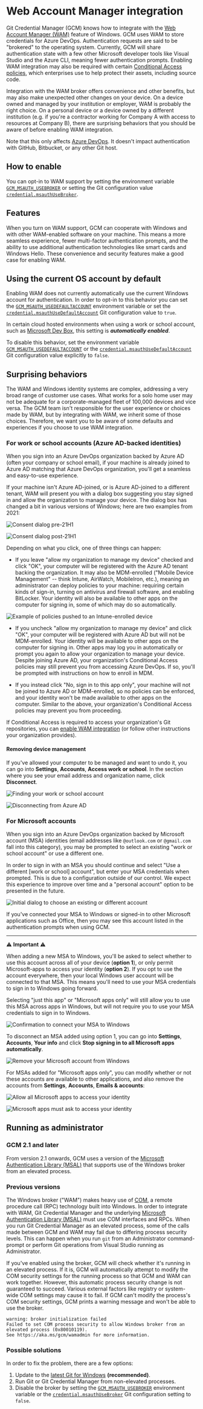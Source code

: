 # Web Account Manager integration

Git Credential Manager (GCM) knows how to integrate with the
[Web Account Manager (WAM)][azure-refresh-token-terms] feature of Windows. GCM
uses WAM to store credentials for Azure DevOps. Authentication requests are said
to be "brokered" to the operating system. Currently, GCM will share
authentication state with a few other Microsoft developer tools like Visual
Studio and the Azure CLI, meaning fewer authentication prompts. Enabling WAM
integration may also be required with certain
[Conditional Access policies][azure-conditional-access], which enterprises use
to help protect their assets, including source code.

Integration with the WAM broker offers convenience and other benefits, but may
also make unexpected other changes on your device. On a device owned and managed
by your institution or employer, WAM is probably the right choice. On a personal
device or a device owned by a different institution (e.g. if you're a contractor
working for Company A with access to resources at Company B), there are
surprising behaviors that you should be aware of before enabling WAM integration.

Note that this only affects [Azure DevOps][azure-devops].
It doesn't impact authentication with GitHub, Bitbucket, or any other Git host.

## How to enable

You can opt-in to WAM support by setting the environment variable
[`GCM_MSAUTH_USEBROKER`][GCM_MSAUTH_USEBROKER] or setting the Git configuration
value [`credential.msauthUseBroker`][credential.msauthUseBroker].

## Features

When you turn on WAM support, GCM can cooperate with Windows and with other
WAM-enabled software on your machine. This means a more seamless experience,
fewer multi-factor authentication prompts, and the ability to use additional
authentication technologies like smart cards and Windows Hello. These
convenience and security features make a good case for enabling WAM.

## Using the current OS account by default

Enabling WAM does not currently automatically use the current Windows account
for authentication. In order to opt-in to this behavior you can set the
[`GCM_MSAUTH_USEDEFAULTACCOUNT`][GCM_MSAUTH_USEDEFAULTACCOUNT] environment
variable or set the
[`credential.msauthUseDefaultAccount`][credential.msauthUseDefaultAccount] Git
configuration value to `true`.

In certain cloud hosted environments when using a work or school account, such
as [Microsoft Dev Box][devbox], this setting is **_automatically enabled_**.

To disable this behavior, set the environment variable
[`GCM_MSAUTH_USEDEFAULTACCOUNT`][GCM_MSAUTH_USEDEFAULTACCOUNT] or the
[`credential.msauthUseDefaultAccount`][credential.msauthUseDefaultAccount] Git
configuration value explicitly to `false`.

## Surprising behaviors

The WAM and Windows identity systems are complex, addressing a very broad range
of customer use cases. What works for a solo home user may not be adequate for a
corporate-managed fleet of 100,000 devices and vice versa. The GCM team isn't
responsible for the user experience or choices made by WAM, but by integrating
with WAM, we inherit some of those choices. Therefore, we want you to be aware
of some defaults and experiences if you choose to use WAM integration.

### For work or school accounts (Azure AD-backed identities)

When you sign into an Azure DevOps organization backed by Azure AD (often your
company or school email), if your machine is already joined to Azure AD matching
that Azure DevOps organization, you'll get a seamless and easy-to-use experience.

If your machine isn't Azure AD-joined, or is Azure AD-joined to a different
tenant, WAM will present you with a dialog box suggesting you stay signed in and
allow the organization to manage your device. The dialog box has changed a bit
in various versions of Windows; here are two examples from 2021:

![Consent dialog pre-21H1][aad-questions]

![Consent dialog post-21H1][aad-questions-21h1]

Depending on what you click, one of three things can happen:

- If you leave "allow my organization to manage my device" checked and click
"OK", your computer will be registered with the Azure AD tenant backing the
organization.
It may also be MDM-enrolled ("Mobile Device Management" -- think Intune,
AirWatch, MobileIron, etc.), meaning an administrator can deploy policies to
your machine: requiring certain kinds of sign-in, turning on antivirus and
firewall software, and enabling BitLocker.
Your identity will also be available to other apps on the computer for signing
in, some of which may do so automatically.

![Example of policies pushed to an Intune-enrolled device][aad-bitlocker]

- If you uncheck "allow my organization to manage my device" and click "OK",
your computer will be registered with Azure AD but will not be MDM-enrolled.
Your identity will be available to other apps on the computer for signing in.
Other apps may log you in automatically or prompt you again to allow your
organization to manage your device. Despite joining Azure AD, your
organization's Conditional Access policies may still prevent you from accessing
Azure DevOps.
If so, you'll be prompted with instructions on how to enroll in MDM.

- If you instead click "No, sign in to this app only", your machine will not be
joined to Azure AD or MDM-enrolled, so no policies can be enforced, and your
identity won't be made available to other apps on the computer.
Similar to the above, your organization's Conditional Access policies may
prevent you from proceeding.

If Conditional Access is required to access your organization's Git repositories,
you can [enable WAM integration][GCM_MSAUTH_USEBROKER] (or follow other
instructions your organization provides).

#### Removing device management

If you've allowed your computer to be managed and want to undo it, you can go
into **Settings**, **Accounts**, **Access work or school**.
In the section where you see your email address and organization name, click
**Disconnect**.

![Finding your work or school account][aad-work-school]

![Disconnecting from Azure AD][aad-disconnect]

### For Microsoft accounts

When you sign into an Azure DevOps organization backed by Microsoft account
(MSA) identities (email addresses like `@outlook.com` or `@gmail.com` fall into
this category), you may be prompted to select an existing "work or school
account" or use a different one.

In order to sign in with an MSA you should continue and select "Use a different
[work or school] account", but enter your MSA credentials when prompted. This is
due to a configuration outside of our control. We expect this experience to
improve over time and a "personal account" option to be presented in the future.

![Initial dialog to choose an existing or different account][ms-sign-in]

If you've connected your MSA to Windows or signed-in to other Microsoft
applications such as Office, then you may see this account listed in the
authentication prompts when using GCM.

---

⚠️ **Important** ⚠️

When adding a new MSA to Windows, you'll be asked to select whether to use this
account across all of your device (**option 1**), or only permit Microsoft-apps
to access your identity (**option 2**). If you opt to use the account everywhere,
then your local Windows user account will be connected to that MSA.
This means you'll need to use your MSA credentials to sign in to Windows going
forward.

Selecting "just this app" or "Microsoft apps only" will still allow you to use
this MSA across apps in Windows, but will not require you to use your MSA
credentials to sign in to Windows.

![Confirmation to connect your MSA to Windows][msa-confirm]

To disconnect an MSA added using option 1, you can go into **Settings**,
**Accounts**, **Your info** and click **Stop signing in to all Microsoft apps
automatically**.

![Remove your Microsoft account from Windows][msa-remove]

For MSAs added for "Microsoft apps only", you can modify whether or not these
accounts are available to other applications, and also remove the accounts from
 **Settings**, **Accounts**, **Emails & accounts**:

![Allow all Microsoft apps to access your identity][all-ms-apps]

![Microsoft apps must ask to access your identity][apps-must-ask]

## Running as administrator

### GCM 2.1 and later

From version 2.1 onwards, GCM uses a version of the [Microsoft Authentication
Library (MSAL)][msal-dotnet] that supports use of the Windows
broker from an elevated process.

### Previous versions

The Windows broker ("WAM") makes heavy use of [COM][ms-com], a remote procedure
call (RPC) technology built into Windows. In order to integrate with WAM, Git
Credential Manager and the underlying
[Microsoft Authentication Library (MSAL)][msal-dotnet] must use COM interfaces
and RPCs. When you run Git Credential Manager as an elevated process, some of
the calls made between GCM and WAM may fail due to differing process security
levels. This can happen when you run `git` from an Administrator command-prompt
or perform Git operations from Visual Studio running as Administrator.

If you've enabled using the broker, GCM will check whether it's running in an
elevated process. If it is, GCM will automatically attempt to modify the COM
security settings for the running process so that GCM and WAM can work together.
However, this automatic process security change is not guaranteed to succeed.
Various external factors like registry or system-wide COM settings may cause it
to fail. If GCM can't modify the process's COM security settings, GCM prints a
warning message and won't be able to use the broker.

```text
warning: broker initialization failed
Failed to set COM process security to allow Windows broker from an elevated process (0x80010119).
See https://aka.ms/gcm/wamadmin for more information.
```

### Possible solutions

In order to fix the problem, there are a few options:

1. Update to the [latest Git for Windows][git-for-windows-latest]
   **(recommended)**.
2. Run Git or Git Credential Manager from non-elevated processes.
3. Disable the broker by setting the
   [`GCM_MSAUTH_USEBROKER`][GCM_MSAUTH_USEBROKER]
   environment variable or the
   [`credential.msauthUseBroker`][credential.msauthUseBroker]
   Git configuration setting to `false`.

[azure-refresh-token-terms]: https://docs.microsoft.com/azure/active-directory/devices/concept-primary-refresh-token#key-terminology-and-components
[azure-conditional-access]: https://docs.microsoft.com/azure/active-directory/conditional-access/overview
[azure-devops]: https://dev.azure.com
[GCM_MSAUTH_USEBROKER]: environment.md#GCM_MSAUTH_USEBROKER-experimental
[GCM_MSAUTH_USEDEFAULTACCOUNT]: environment.md#GCM_MSAUTH_USEDEFAULTACCOUNT-experimental
[credential.msauthUseBroker]: configuration.md#credentialmsauthusebroker-experimental
[credential.msauthUseDefaultAccount]: configuration.md#credentialmsauthusedefaultaccount-experimental
[aad-questions]: img/aad-questions.png
[aad-questions-21h1]: img/aad-questions-21H1.png
[aad-bitlocker]: img/aad-bitlocker.png
[aad-work-school]: img/aad-work-school.png
[aad-disconnect]: img/aad-disconnect.png
[ms-sign-in]: img/get-signed-in.png
[all-ms-apps]: img/all-microsoft.png
[apps-must-ask]: img/apps-must-ask.png
[ms-com]: https://docs.microsoft.com/en-us/windows/win32/com/the-component-object-model
[msa-confirm]: img/msa-confirm.png
[msa-remove]: img/msa-remove.png
[msal-dotnet]: https://aka.ms/msal-net
[devbox]: https://azure.microsoft.com/en-us/products/dev-box
[git-for-windows-latest]: https://git-scm.com/download/win
